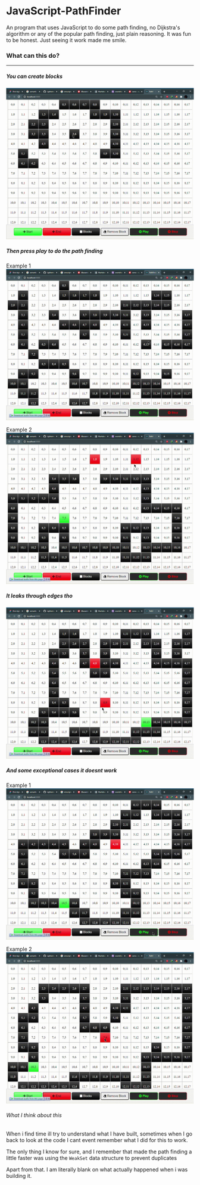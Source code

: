 # JavaScript-PathFinder
An program that uses JavaScript to do some path finding, no ‎Dijkstra's algorithm or any of the popular path finding, just plain reasoning. It was fun to be honest. Just seeing it work made me smile.


### What can this do?
----------


##### You can create blocks

![blocks](./images/create_blocks.gif)  


##### Then press play to do the path finding

Example 1
![scattered](./images/scattered.gif)



Example 2
![scattered](./images/car.gif)


##### It leaks through edges tho 
![scattered](./images/leaks.gif)


##### And some exceptional cases it doesnt work

Example 1
![scattered](./images/weird.gif)

Example 2
![scattered](./images/errors.gif)


###### What I think about this
When i find time ill try to understand what I have built, sometimes when I go back to look at the code I cant event remember what I did for this to work.


The only thing I know for sure, and I remember that made the path finding a little faster was using the `WeakSet` data structure to prevent duplicates

Apart from that. I am literally blank on what actually happened when i was building it.
